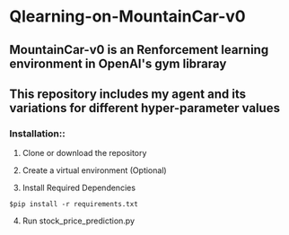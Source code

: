 # Qlearning-on-MountainCar-v0
## MountainCar-v0 is an Renforcement learning environment in OpenAI's gym libraray 
## This repository includes my agent and its variations for different hyper-parameter values

### Installation::

1. Clone or download the repository

2. Create a virtual environment (Optional)

3. Install Required Dependencies
```
$pip install -r requirements.txt
```
4. Run stock_price_prediction.py
